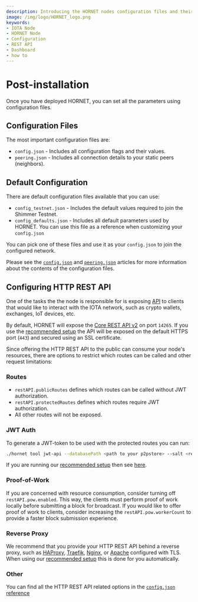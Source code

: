 ```yaml
---
description: Introducing the HORNET nodes configuration files and their settings.
image: /img/logo/HORNET_logo.png
keywords:
- IOTA Node 
- HORNET Node
- Configuration
- REST API
- Dashboard
- how to
---
```



# Post-installation

Once you have deployed HORNET, you can set all the parameters using configuration files.

## Configuration Files

The most important configuration files are:

* `config.json` - Includes all configuration flags and their values.
* `peering.json` - Includes all connection details to your static peers (neighbors).

## Default Configuration

There are default configuration files available that you can use:

* `config_testnet.json` - Includes the default values required to join the Shimmer Testnet.
* `config_defaults.json` - Includes all default parameters used by HORNET. You can use this file as a reference when customizing your `config.json`

You can pick one of these files and use it as your `config.json` to join the configured network.

Please see the [`config.json`](../references/configuration.md) and [`peering.json`](../references/peering.md) articles for more information about the contents of the configuration files.

## Configuring HTTP REST API

One of the tasks the the node is responsible for is exposing [API](../references/api_reference.md) to clients that would like to interact with the IOTA network, such as crypto wallets, exchanges, IoT devices, etc.

By default, HORNET will expose the [Core REST API v2](../references/api_reference.md) on port `14265`.
If you use the [recommended setup](using_docker.md) the API will be exposed on the default HTTPS port (`443`) and secured using an SSL certificate.

Since offering the HTTP REST API to the public can consume your node's resources, there are options to restrict which routes can be called and other request limitations:

### Routes

* `restAPI.publicRoutes` defines which routes can be called without JWT authorization. 
* `restAPI.protectedRoutes` defines which routes require JWT authorization.
* All other routes will not be exposed.

### JWT Auth

To generate a JWT-token to be used with the protected routes you can run:

```sh
./hornet tool jwt-api --databasePath <path to your p2pstore> --salt <restAPI.jwtAuth.salt value from your config.json>
```

If you are running our [recommended setup](using_docker.md) then see [here](using_docker.md#tools).

### Proof-of-Work

If you are concerned with resource consumption, consider turning off `restAPI.pow.enabled`. 
This way, the clients must perform proof of work locally before submitting a block for broadcast.
If you would like to offer proof of work to clients, consider increasing the `restAPI.pow.workerCount` to provide a faster block submission experience.

### Reverse Proxy

We recommend that you provide your HTTP REST API behind a reverse proxy, such as [HAProxy](http://www.haproxy.org/), [Traefik](https://traefik.io/), [Nginx](https://www.nginx.com/), or [Apache](https://www.apache.org/) configured with TLS.
When using our [recommended setup](using_docker.md) this is done for you automatically.

### Other
You can find all the HTTP REST API related options in the [`config.json` reference](../references/configuration.md#restapi)
